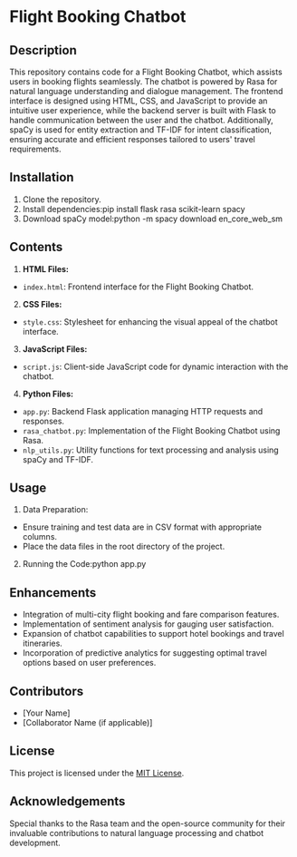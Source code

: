 # Flight Booking Chatbot

## Description
This repository contains code for a Flight Booking Chatbot, which assists users in booking flights seamlessly. The chatbot is powered by Rasa for natural language understanding and dialogue management. The frontend interface is designed using HTML, CSS, and JavaScript to provide an intuitive user experience, while the backend server is built with Flask to handle communication between the user and the chatbot. Additionally, spaCy is used for entity extraction and TF-IDF for intent classification, ensuring accurate and efficient responses tailored to users' travel requirements.

## Installation
1. Clone the repository.
2. Install dependencies:pip install flask rasa scikit-learn spacy
3. Download spaCy model:python -m spacy download en_core_web_sm



## Contents
1. **HTML Files:**
- `index.html`: Frontend interface for the Flight Booking Chatbot.

2. **CSS Files:**
- `style.css`: Stylesheet for enhancing the visual appeal of the chatbot interface.

3. **JavaScript Files:**
- `script.js`: Client-side JavaScript code for dynamic interaction with the chatbot.

4. **Python Files:**
- `app.py`: Backend Flask application managing HTTP requests and responses.
- `rasa_chatbot.py`: Implementation of the Flight Booking Chatbot using Rasa.
- `nlp_utils.py`: Utility functions for text processing and analysis using spaCy and TF-IDF.

## Usage
1. Data Preparation:
- Ensure training and test data are in CSV format with appropriate columns.
- Place the data files in the root directory of the project.

2. Running the Code:python app.py


## Enhancements
- Integration of multi-city flight booking and fare comparison features.
- Implementation of sentiment analysis for gauging user satisfaction.
- Expansion of chatbot capabilities to support hotel bookings and travel itineraries.
- Incorporation of predictive analytics for suggesting optimal travel options based on user preferences.

## Contributors
- [Your Name]
- [Collaborator Name (if applicable)]

## License
This project is licensed under the [MIT License](https://opensource.org/licenses/MIT).

## Acknowledgements
Special thanks to the Rasa team and the open-source community for their invaluable contributions to natural language processing and chatbot development.


